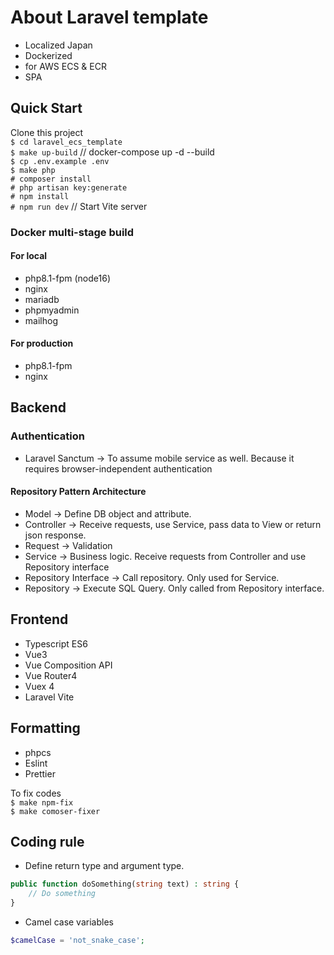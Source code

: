 # About Laravel template

- Localized Japan
- Dockerized
- for AWS ECS & ECR
- SPA

## Quick Start

Clone this project  
`$ cd laravel_ecs_template`  
`$ make up-build` // docker-compose up -d --build  
`$ cp .env.example .env`  
`$ make php`  
`# composer install`  
`# php artisan key:generate`  
`# npm install`  
`# npm run dev` // Start Vite server   

### Docker multi-stage build

#### For local

- php8.1-fpm (node16)
- nginx
- mariadb
- phpmyadmin
- mailhog

#### For production

- php8.1-fpm
- nginx

## Backend

### Authentication

- Laravel Sanctum
→ To assume mobile service as well. Because it requires browser-independent authentication

#### Repository Pattern Architecture

- Model
→ Define DB object and attribute.
- Controller
→ Receive requests, use Service, pass data to View or return json response.
- Request
    → Validation
- Service
→ Business logic. Receive requests from Controller and use Repository interface
- Repository Interface
→ Call repository. Only used for Service.
- Repository
→ Execute SQL Query. Only called from Repository interface.

## Frontend

- Typescript ES6
- Vue3
- Vue Composition API
- Vue Router4
- Vuex 4
- Laravel Vite

## Formatting

- phpcs
- Eslint
- Prettier

To fix codes  
`$ make npm-fix`  
`$ make comoser-fixer`  

## Coding rule

- Define return type and argument type.

```php
public function doSomething(string text) : string {
    // Do something
}
```

- Camel case variables

```php
$camelCase = 'not_snake_case';
```
